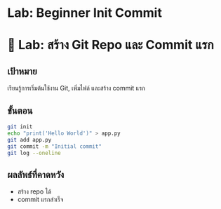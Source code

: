 # Lab: Beginner Init Commit


# 🚀 Lab: สร้าง Git Repo และ Commit แรก

## เป้าหมาย
เรียนรู้การเริ่มต้นใช้งาน Git, เพิ่มไฟล์ และสร้าง commit แรก

## ขั้นตอน
```bash
git init
echo "print('Hello World')" > app.py
git add app.py
git commit -m "Initial commit"
git log --oneline
```

## ผลลัพธ์ที่คาดหวัง
- สร้าง repo ได้
- commit แรกสำเร็จ
